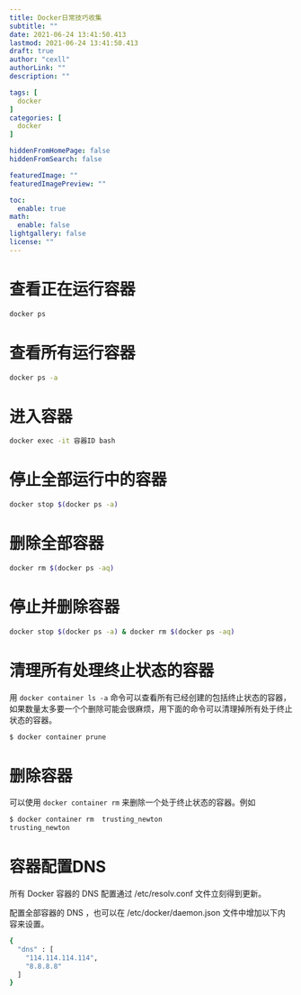 ```yaml
---
title: Docker日常技巧收集
subtitle: ""
date: 2021-06-24 13:41:50.413
lastmod: 2021-06-24 13:41:50.413
draft: true
author: "cexll"
authorLink: ""
description: ""

tags: [
  docker
]
categories: [
  docker
]

hiddenFromHomePage: false
hiddenFromSearch: false

featuredImage: ""
featuredImagePreview: ""

toc:
  enable: true
math:
  enable: false
lightgallery: false
license: ""
---
```


<!--more-->




# 查看正在运行容器

```bash
docker ps
```

# 查看所有运行容器 

```bash
docker ps -a
```

# 进入容器

```bash
docker exec -it 容器ID bash
```

# 停止全部运行中的容器

```bash
docker stop $(docker ps -a)
```

# 删除全部容器

```bash
docker rm $(docker ps -aq)
```

# 停止并删除容器

```bash
docker stop $(docker ps -a) & docker rm $(docker ps -aq)
```

# 清理所有处理终止状态的容器

用 `docker container ls -a` 命令可以查看所有已经创建的包括终止状态的容器，如果数量太多要一个个删除可能会很麻烦，用下面的命令可以清理掉所有处于终止状态的容器。
```bash
$ docker container prune
```

# 删除容器

可以使用 `docker container rm` 来删除一个处于终止状态的容器。例如

```bash
$ docker container rm  trusting_newton
trusting_newton
```

# 容器配置DNS
所有 Docker 容器的 DNS 配置通过 /etc/resolv.conf 文件立刻得到更新。

配置全部容器的 DNS ，也可以在 /etc/docker/daemon.json 文件中增加以下内容来设置。

```bash
{
  "dns" : [
    "114.114.114.114",
    "8.8.8.8"
  ]
}
```
